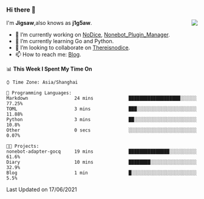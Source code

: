 ### Hi there 👋

<a href="#">
  <img align="right" src="https://github-readme-stats.vercel.app/api?username=j1g5awi&count_private=true&show_icons=true&title_color=80070B&text_color=B3B3B3&bg_color=212121&icon_color=80070B" />
</a>

I'm **Jigsaw**,also knows as **j1g5aw**.

- 🔭 I’m currently working on [NoDice](https://github.com/thereisnodice/nodice2), [Nonebot_Plugin_Manager](https://github.com/Jigsaw111/nonebot_plugin_manager).
- 🌱 I’m currently learning Go and Python.
- 👯 I’m looking to collaborate on [Thereisnodice](https://github.com/thereisnodice).
- 📫 How to reach me: [Blog](https://blog.maddestroyer.xyz/).

<!--START_SECTION:waka-->
📊 **This Week I Spent My Time On** 

```text
⌚︎ Time Zone: Asia/Shanghai

💬 Programming Languages: 
Markdown                 24 mins             ███████████████████░░░░░░   77.25% 
TOML                     3 mins              ███░░░░░░░░░░░░░░░░░░░░░░   11.88% 
Python                   3 mins              ██░░░░░░░░░░░░░░░░░░░░░░░   10.8% 
Other                    0 secs              ░░░░░░░░░░░░░░░░░░░░░░░░░   0.07%

🐱‍💻 Projects: 
nonebot-adapter-gocq     19 mins             ███████████████░░░░░░░░░░   61.6% 
Diary                    10 mins             ████████░░░░░░░░░░░░░░░░░   32.9% 
Blog                     1 min               █░░░░░░░░░░░░░░░░░░░░░░░░   5.5%

```


 Last Updated on 17/06/2021
<!--END_SECTION:waka-->
